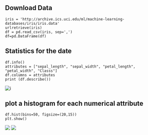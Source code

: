 ## Download Data
``` python, term= True
iris = 'http://archive.ics.uci.edu/ml/machine-learning-databases/iris/iris.data'
urlretrieve(iris)
df = pd.read_csv(iris, sep=',')
df=pd.DataFrame(df)
```

## Statistics for the date

``` python, term= True
df.info()
attributes = ["sepal_length", "sepal_width", "petal_length", "petal_width", "Classs"]
df.columns = attributes
print (df.describe())
```
![i](/image1.jbeg)
## plot a histogram for each numerical attribute
``` python, term= True
df.hist(bins=50, figsize=(20,15))
plt.show()

```
![](/image2.jbeg)
![](/image3.jbeg)